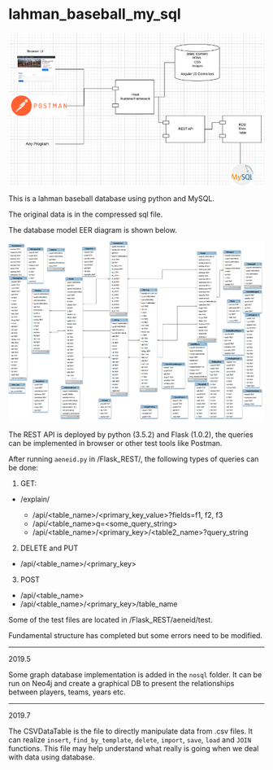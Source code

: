 # lahman_baseball_my_sql

![Structure](https://github.com/zyx124/lahman_baseball_my_sql/blob/master/pasted%20image%200.png)

This is a lahman baseball database using python and MySQL.

The original data is in the compressed sql file.

The database model EER diagram is shown below.

![EER diagram of database model](https://github.com/zyx124/lahman_baseball_my_sql/blob/master/eer_diagram.png)

The REST API is deployed by python (3.5.2) and Flask (1.0.2), the queries can be implemented in browser or other test tools like Postman.

After running ```aeneid.py``` in /Flask_REST/, the following types of queries can be done:

1. GET:
- /explain/<concept>

  - /api<dbname>/<table_name>/<primary_key_value>?fields=f1, f2, f3
  - /api<dbname>/<table_name>q=<some_query_string>
  - /api<dbname>/<table_name>/<primary_key>/<table2_name>?query_string
2. DELETE and PUT
  - /api<dbname>/<table_name>/<primary_key>
3. POST
  - /api<dbname>/<table_name>
  - /api<dbname>/<table_name>/<primary_key>/table_name

Some of the test files are located in /Flask_REST/aeneid/test.

Fundamental structure has completed but some errors need to be modified.

---
2019.5

Some graph database implementation is added in the ```nosql``` folder. It can be run on Neo4j and create a graphical DB to present the relationships between players, teams, years etc.

---
2019.7

The CSVDataTable is the file to directly manipulate data from .csv files. It can realize ```insert```, ```find_by_template```, ```delete```, ```import```, ```save```, ```load``` and ```JOIN``` functions. This file may help understand what really is going when we deal with data using database.
